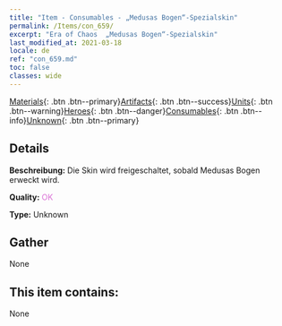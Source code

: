 ```yaml
---
title: "Item - Consumables - „Medusas Bogen“-Spezialskin"
permalink: /Items/con_659/
excerpt: "Era of Chaos  „Medusas Bogen“-Spezialskin"
last_modified_at: 2021-03-18
locale: de
ref: "con_659.md"
toc: false
classes: wide
---
```

 [Materials](/de/Items/){: .btn .btn--primary}[Artifacts](/de/Items/Artifacts/){: .btn .btn--success}[Units](/de/Items/Units/){: .btn .btn--warning}[Heroes](/de/Items/Heroes/){: .btn .btn--danger}[Consumables](/de/Items/Consumables/){: .btn .btn--info}[Unknown](/de/Items/Unknown/){: .btn .btn--primary}

## Details
 **Beschreibung:** Die Skin wird freigeschaltet, sobald Medusas Bogen erweckt wird.

 **Quality:** <span style="color: #DA70D6">OK</span>

 **Type:** Unknown

## Gather

  None

## This item contains:

  None

